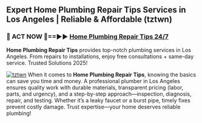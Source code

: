 ## Expert Home Plumbing Repair Tips Services in Los Angeles | Reliable & Affordable (tztwn)  

<h3>🚿 ACT NOW 🌟==►► <a href="https://tinyurl.com/2ne6vx2x" rel="nofollow">Home Plumbing Repair Tips 24/7</a></h3>

**Home Plumbing Repair Tips** provides top-notch plumbing services in Los Angeles. From repairs to installations, enjoy free consultations + same-day service. Trusted Solutions 2025!

[![tztwn](https://i.imgur.com/4PFF4AK.jpeg)](https://tinyurl.com/2ne6vx2x)
When it comes to **Home Plumbing Repair Tips**, knowing the basics can save you time and money. A professional plumber in Los Angeles ensures quality work with durable materials, transparent pricing (labor, parts, and urgency), and a step-by-step approach—inspection, diagnosis, repair, and testing. Whether it’s a leaky faucet or a burst pipe, timely fixes prevent costly damage. Trust expertise—your home deserves reliable plumbing!